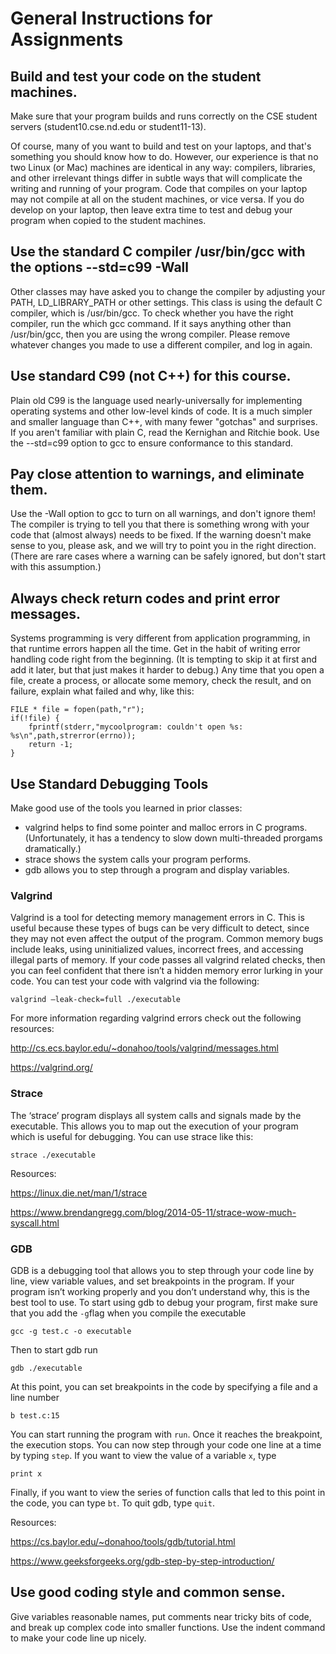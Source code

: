
# General Instructions for Assignments

## Build and test your code on the student machines.

Make sure that your program builds and runs correctly on the CSE student servers (student10.cse.nd.edu or student11-13).

Of course, many of you want to build and test on your laptops, and that's something you should know how to do. However, our experience is that no two Linux (or Mac) machines are identical in any way: compilers, libraries, and other irrelevant things differ in subtle ways that will complicate the writing and running of your program. Code that compiles on your laptop may not compile at all on the student machines, or vice versa. If you do develop on your laptop, then leave extra time to test and debug your program when copied to the student machines.

## Use the standard C compiler /usr/bin/gcc with the options --std=c99 -Wall

Other classes may have asked you to change the compiler by adjusting your PATH, LD_LIBRARY_PATH or other settings. This class is using the default C compiler, which is /usr/bin/gcc. To check whether you have the right compiler, run the which gcc command. If it says anything other than /usr/bin/gcc, then you are using the wrong compiler. Please remove whatever changes you made to use a different compiler, and log in again.

## Use standard C99 (not C++) for this course.

Plain old C99 is the language used nearly-universally for implementing operating systems and other low-level kinds of code. It is a much simpler and smaller language than C++, with many fewer "gotchas" and surprises. If you aren't familiar with plain C, read the Kernighan and Ritchie book. Use the --std=c99 option to gcc to ensure conformance to this standard.

## Pay close attention to warnings, and eliminate them.

Use the -Wall option to gcc to turn on all warnings, and don't ignore them! The compiler is trying to tell you that there is something wrong with your code that (almost always) needs to be fixed. If the warning doesn't make sense to you, please ask, and we will try to point you in the right direction. (There are rare cases where a warning can be safely ignored, but don't start with this assumption.)

## Always check return codes and print error messages.

Systems programming is very different from application programming, in that runtime errors happen all the time. Get in the habit of writing error handling code right from the beginning. (It is tempting to skip it at first and add it later, but that just makes it harder to debug.) Any time that you open a file, create a process, or allocate some memory, check the result, and on failure, explain what failed and why, like this:

```
FILE * file = fopen(path,"r");
if(!file) {
    fprintf(stderr,"mycoolprogram: couldn't open %s: %s\n",path,strerror(errno));
    return -1;
}
```

## Use Standard Debugging Tools

Make good use of the tools you learned in prior classes:

- valgrind helps to find some pointer and malloc errors in C programs. (Unfortunately, it has a tendency to slow down multi-threaded prorgams dramatically.)
- strace shows the system calls your program performs.
- gdb allows you to step through a program and display variables.

 
### Valgrind
Valgrind is a tool for detecting memory management errors in C. This is useful because these types of bugs can be very difficult to detect, since they may not even affect the output of the program. Common memory bugs include leaks, using uninitialized values, incorrect frees, and accessing illegal parts of memory. If your code passes all valgrind related checks, then you can feel confident that there isn’t a hidden memory error lurking in your code. You can test your code with valgrind via the following:

`valgrind –leak-check=full ./executable`

For more information regarding valgrind errors check out the following resources:

http://cs.ecs.baylor.edu/~donahoo/tools/valgrind/messages.html

https://valgrind.org/

### Strace
The ‘strace’ program displays all system calls and signals made by the executable. This allows you to map out the execution of your program which is useful for debugging. You can use strace like this:

`strace ./executable`

Resources:

https://linux.die.net/man/1/strace

https://www.brendangregg.com/blog/2014-05-11/strace-wow-much-syscall.html

### GDB
GDB is a debugging tool that allows you to step through your code line by line, view variable values, and set breakpoints in the program. If your program isn’t working properly and you don’t understand why, this is the best tool to use. To start using gdb to debug your program, first make sure that you add the `-g`flag when you compile the executable

`gcc -g test.c -o executable`

Then to start gdb run

`gdb ./executable`

At this point, you can set breakpoints in the code by specifying a file and a line number

`b test.c:15`

You can start running the program with `run`. Once it reaches the breakpoint, the execution stops. You can now step through your code one line at a time by typing `step`. If you want to view the value of a variable `x`, type

`print x`

Finally, if you want to view the series of function calls that led to this point in the code, you can type `bt`. To quit gdb, type `quit`.

Resources:

https://cs.baylor.edu/~donahoo/tools/gdb/tutorial.html

https://www.geeksforgeeks.org/gdb-step-by-step-introduction/


## Use good coding style and common sense.

Give variables reasonable names, put comments near tricky bits of code, and break up complex code into smaller functions. Use the indent command to make your code line up nicely.
